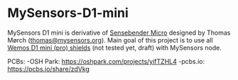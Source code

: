 # MySensors-D1-mini
MySensors D1 mini is derivative of <a href="https://www.openhardware.io/view/1/Sensebender-Micro" target="_blank">Sensebender Micro</a> designed by Thomas Mørch (thomas@mysensors.org).
Main goal of this project is to use all <a href="https://www.wemos.cc/D1-mini-Shields" target="_blank">Wemos D1 mini (pro) shields</a> (not tested yet, draft) with MySensors node.


PCBs:
-OSH Park: https://oshpark.com/projects/yifTZHL4
-pcbs.io: https://pcbs.io/share/zdVkg
